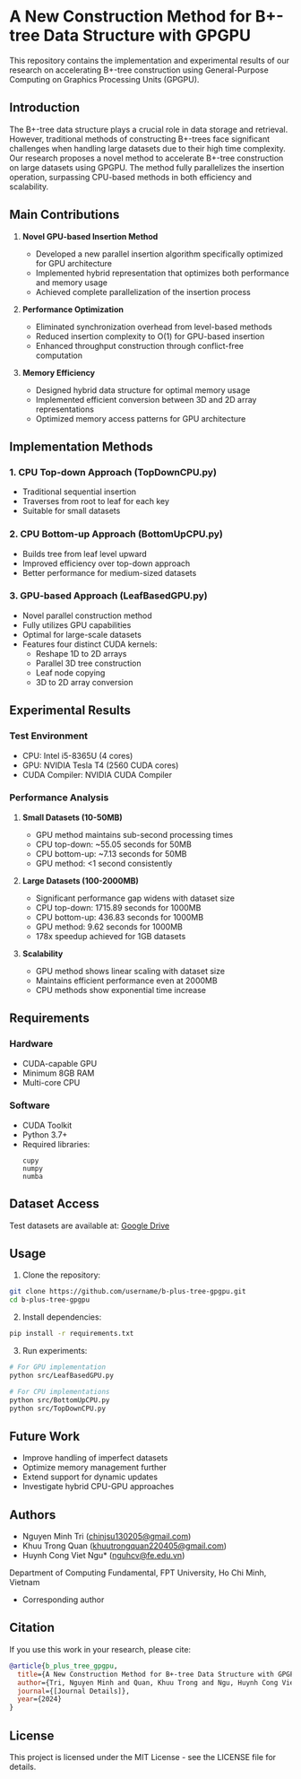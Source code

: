 # A New Construction Method for B+-tree Data Structure with GPGPU

This repository contains the implementation and experimental results of our research on accelerating B+-tree construction using General-Purpose Computing on Graphics Processing Units (GPGPU).

## Introduction

The B+-tree data structure plays a crucial role in data storage and retrieval. However, traditional methods of constructing B+-trees face significant challenges when handling large datasets due to their high time complexity. Our research proposes a novel method to accelerate B+-tree construction on large datasets using GPGPU. The method fully parallelizes the insertion operation, surpassing CPU-based methods in both efficiency and scalability.

## Main Contributions

1. **Novel GPU-based Insertion Method**
   - Developed a new parallel insertion algorithm specifically optimized for GPU architecture
   - Implemented hybrid representation that optimizes both performance and memory usage
   - Achieved complete parallelization of the insertion process

2. **Performance Optimization**
   - Eliminated synchronization overhead from level-based methods
   - Reduced insertion complexity to O(1) for GPU-based insertion
   - Enhanced throughput construction through conflict-free computation

3. **Memory Efficiency**
   - Designed hybrid data structure for optimal memory usage
   - Implemented efficient conversion between 3D and 2D array representations
   - Optimized memory access patterns for GPU architecture

## Implementation Methods

### 1. CPU Top-down Approach (TopDownCPU.py)
- Traditional sequential insertion
- Traverses from root to leaf for each key
- Suitable for small datasets

### 2. CPU Bottom-up Approach (BottomUpCPU.py)
- Builds tree from leaf level upward
- Improved efficiency over top-down approach
- Better performance for medium-sized datasets

### 3. GPU-based Approach (LeafBasedGPU.py)
- Novel parallel construction method
- Fully utilizes GPU capabilities
- Optimal for large-scale datasets
- Features four distinct CUDA kernels:
  - Reshape 1D to 2D arrays
  - Parallel 3D tree construction
  - Leaf node copying
  - 3D to 2D array conversion

## Experimental Results

### Test Environment
- CPU: Intel i5-8365U (4 cores)
- GPU: NVIDIA Tesla T4 (2560 CUDA cores)
- CUDA Compiler: NVIDIA CUDA Compiler

### Performance Analysis

1. **Small Datasets (10-50MB)**
   - GPU method maintains sub-second processing times
   - CPU top-down: ~55.05 seconds for 50MB
   - CPU bottom-up: ~7.13 seconds for 50MB
   - GPU method: <1 second consistently

2. **Large Datasets (100-2000MB)**
   - Significant performance gap widens with dataset size
   - CPU top-down: 1715.89 seconds for 1000MB
   - CPU bottom-up: 436.83 seconds for 1000MB
   - GPU method: 9.62 seconds for 1000MB
   - 178x speedup achieved for 1GB datasets

3. **Scalability**
   - GPU method shows linear scaling with dataset size
   - Maintains efficient performance even at 2000MB
   - CPU methods show exponential time increase

## Requirements

### Hardware
- CUDA-capable GPU
- Minimum 8GB RAM
- Multi-core CPU

### Software
- CUDA Toolkit
- Python 3.7+
- Required libraries:
  ```
  cupy
  numpy
  numba
  ```

## Dataset Access

Test datasets are available at: [Google Drive](https://drive.google.com/drive/folders/1spZEsHRPGPN_ttKj-EJUhwIO21-kQ_YS?usp=sharing)

## Usage

1. Clone the repository:
```bash
git clone https://github.com/username/b-plus-tree-gpgpu.git
cd b-plus-tree-gpgpu
```

2. Install dependencies:
```bash
pip install -r requirements.txt
```

3. Run experiments:
```bash
# For GPU implementation
python src/LeafBasedGPU.py

# For CPU implementations
python src/BottomUpCPU.py
python src/TopDownCPU.py
```

## Future Work

- Improve handling of imperfect datasets
- Optimize memory management further
- Extend support for dynamic updates
- Investigate hybrid CPU-GPU approaches

## Authors

- Nguyen Minh Tri (chinjsu130205@gmail.com)
- Khuu Trong Quan (khuutrongquan220405@gmail.com)
- Huynh Cong Viet Ngu* (nguhcv@fe.edu.vn)

Department of Computing Fundamental, FPT University, Ho Chi Minh, Vietnam
* Corresponding author

## Citation

If you use this work in your research, please cite:

```bibtex
@article{b_plus_tree_gpgpu,
  title={A New Construction Method for B+-tree Data Structure with GPGPU},
  author={Tri, Nguyen Minh and Quan, Khuu Trong and Ngu, Huynh Cong Viet},
  journal={[Journal Details]},
  year={2024}
}
```

## License

This project is licensed under the MIT License - see the LICENSE file for details.
